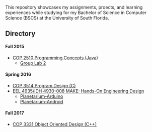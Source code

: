 This repository showcases my assignments, proects, and learning experiences while studying for my
Bachelor of Science in Computer Science (BSCS) at the University of South Florida.

## Directory

#### Fall 2015
* [COP 2510 Programming Concepts (Java)](programming_conecpts/)
  * [Group Lab 2](https://github.com/KevOrr/insolent-hockeypuck)

#### Spring 2016
* [COP 3514 Program Design (C)](program_design/)
* [EEL 4935/IDH 4930-008 MAKE: Hands-On Engineering Design](make_course/)
  * [Planetarium-Arduino](https://github.com/KevOrr/Planetarium-Arduino)
  * [Planetarium-Android](https://github.com/KevOrr/Planetarium-Android)

#### Fall 2017
* [COP 3331 Object Oriented Design (C++)](oo_design/)

